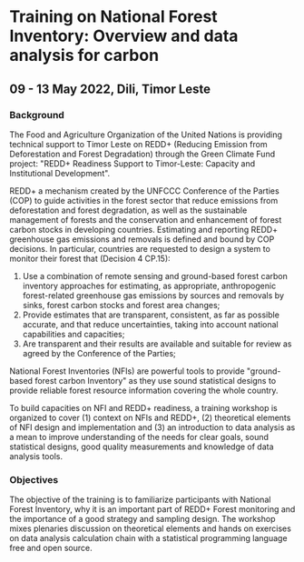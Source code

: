# Training on National Forest Inventory: Overview and data analysis for carbon 

## 09 - 13 May 2022, Dili, Timor Leste



### Background

The Food and Agriculture Organization of the United Nations is providing technical support to Timor Leste on REDD+ (Reducing Emission from Deforestation and Forest Degradation) through the Green Climate Fund project: "REDD+ Readiness Support to Timor-Leste: Capacity and Institutional Development".  

REDD+ a mechanism created by the UNFCCC Conference of the Parties (COP) to guide activities in the forest sector that reduce emissions from deforestation and forest degradation, as well as the sustainable management of forests and the conservation and enhancement of forest carbon stocks in developing countries. Estimating and reporting REDD+ greenhouse gas emissions and removals is defined and bound by COP decisions. In particular, countries are requested to design a system to monitor their forest that (Decision 4 CP.15): 

1. Use a combination of remote sensing and ground-based forest carbon inventory approaches for estimating, as appropriate, anthropogenic forest-related greenhouse gas emissions by sources and removals by sinks, forest carbon stocks and forest area changes; 
1.	Provide estimates that are transparent, consistent, as far as possible accurate, and that reduce uncertainties, taking into account national capabilities and capacities; 
1.	Are transparent and their results are available and suitable for review as agreed by the Conference of the Parties;  

National Forest Inventories (NFIs) are powerful tools to provide "ground-based forest carbon Inventory" as they use sound statistical designs to provide reliable forest resource information covering the whole country.
  
To build capacities on NFI and REDD+ readiness, a training workshop is organized to cover (1) context on NFIs and REDD+, (2) theoretical elements of NFI design and implementation and (3) an introduction to data analysis as a mean to improve understanding of the needs for clear goals, sound statistical designs, good quality measurements and knowledge of data analysis tools.



### Objectives

The objective of the training is to familiarize participants with National Forest Inventory, why it is an important part of REDD+ Forest monitoring and the importance of a good strategy and sampling design. The workshop mixes plenaries discussion on theoretical elements and hands on exercises on data analysis calculation chain with a statistical programming language free and open source. 
